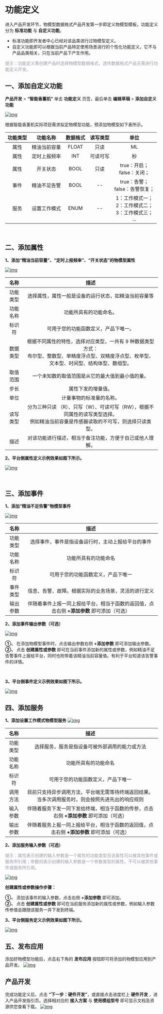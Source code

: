 # 功能定义

进入产品开发环节，物模型数据格式产品开发第一步即定义物模型模板，功能定义分为 **标准功能** 与 **自定义功能**。

- 标准功能即开发者中心已经对该品类进行过物模型定义。
  <br/>
- 自定义功能即可以根据当前产品特定使用场景进行的个性化功能定义，它不与产品品类相关，只在当前产品下产生作用。

<span style="color:#999AAA">提示：功能定义需创建产品时选择物模型数据格式，透传数据格式产品无需进行功能定义开发。</span>

## **一、添加自定义功能**

**产品开发** > **“智能香薰机”** 单击 **功能定义** 页签，最后单击 **编辑草稿** > **添加自定义功能**

<a data-fancybox title="img" href="/zh/deviceDevelop/develop/speediness/resource/platform/platform-04.png">![img](/zh/deviceDevelop/develop/speediness/resource/platform/platform-04.png)</a>

根据智能香薰机实际项目需求拟定物模型功能，预添加物模型如下表所示。

| 功能类型 |   功能名称   | 数据格式 | 读写类型 |                             单位                              |
| :------: | :----------: | :------: | :------: | :-----------------------------------------------------------: |
|   属性   | 精油当前容量 |  FLOAT   |   只读   |                              ML                               |
|   属性   | 定时上报频率 |   INT    | 可读可写 |                              秒                               |
|   属性   |   开关状态   |   BOOL   |   只读   |                 true：开启；<br>false：关闭；                 |
|   事件   | 精油不足告警 |   BOOL   |    --    |              true：告警； <br> false：告警恢复；              |
|   服务   | 设置工作模式 |   ENUM   |    --    | 1：工作模式一；<br> 2：工作模式二；<br>3：工作模式三；<br>... |

<br/>

## **二、添加属性**

**1、添加“精油当前容量”、“定时上报频率”、“开关状态”的物模型属性**

<a data-fancybox title="img" href="/zh/deviceDevelop/develop/speediness/resource/platform/platform-05.png">![img](/zh/deviceDevelop/develop/speediness/resource/platform/platform-05.png)</a>



|   名称   |                                                                          描述                                                                           |
| :------: | :-----------------------------------------------------------------------------------------------------------------------------------------------------: |
| 功能类型 |                                                  选择属性，属性一般是设备的运行状态，如精油当前容量等                                                   |
| 功能名称 |                                                                 功能所具有的功能命名。                                                                  |
|  标识符  |                                                          可用于您的功能函数定义，产品下唯一。                                                           |
| 数据类型 | 根据不同属性的特性，选择对应类型，一共有 9 种数据类型方式：<br />布尔型、整数型、单精度浮点型、双精度浮点型、枚举型、文本型、时间型、结构体型、数组型。 |
| 取值范围 |                                                    一个未知数的取值范围是从它的最大值到最小值的量。                                                     |
|   步长   |                                                                   属性下发的增量值。                                                                    |
|   单位   |                                                                计量事物的标准量的名称。                                                                 |
| 读写类型 |         分为三种只读 （R）、只写（W）、可读可写（RW），根据不同属性的读写类型选择。<br />例如精油当前容量是传感器读取的不可写，则选择只读类型。         |
|   描述   |                                                对该功能进行描述，相当于备注功能，方便于自己或他人理解。                                                 |

**2、平台侧属性定义示例效果如图下所示。**

<a data-fancybox title="img" href="/zh/deviceDevelop/develop/speediness/resource/platform/platform-06.png">![img](/zh/deviceDevelop/develop/speediness/resource/platform/platform-06.png)</a>

<br/>

## **三、添加事件**

**1、添加“精油不足告警”物模型事件**

<a data-fancybox title="img" href="/zh/deviceDevelop/develop/speediness/resource/platform/platform-07.png">![img](/zh/deviceDevelop/develop/speediness/resource/platform/platform-07.png)</a>



|   名称   |                                           描述                                            |
| :------: | :---------------------------------------------------------------------------------------: |
| 功能类型 |                    选择事件，事件是指设备运行时，主动上报给平台的事件                     |
| 功能名称 |                                   功能所具有的功能命名                                    |
|  标识符  |                            可用于您的功能函数定义，产品下唯一                             |
| 事件类型 |                   信息、告警、故障。根据实际的业务场景，灵活的进行定义                    |
| 输出参数 | 伴随着事件上报一同上报给平台，相当于函数的返回值，点击右侧 **+添加参数** 即可添加（可选） |




**2、添加事件输出参数（可选）**

<a data-fancybox title="img" href="/zh/deviceDevelop/develop/speediness/resource/platform/platform-08.png">![img](/zh/deviceDevelop/develop/speediness/resource/platform/platform-08.png)</a>

**①、** 在添加物模型事件时，点击输出参数右侧 **+添加参数** 即可添加输出参数。<br>
**②、** 点击 **创建属性或参数** 即可在当前事件添加新的属性或参数，例如精油不足告警事件上报给平台，同时也附带着该精油当前容量值。有利于平台知道该告警事件的详情。

<br>

**3、平台侧事件定义示例效果如图下所示。**

<a data-fancybox title="img" href="/zh/deviceDevelop/develop/speediness/resource/platform/platform-09.png">![img](/zh/deviceDevelop/develop/speediness/resource/platform/platform-09.png)</a>

## **四、添加服务**

**1、添加设置工作模式物模型服务**
<a data-fancybox title="img" href="/zh/deviceDevelop/develop/speediness/resource/platform/platform-10.png">![img](/zh/deviceDevelop/develop/speediness/resource/platform/platform-10.png)</a>


|   名称   |                                               描述                                               |
| :------: | :----------------------------------------------------------------------------------------------: |
| 功能类型 |                          选择服务，服务是指设备可被外部调用的能力或方法                          |
| 功能名称 |                                       功能所具有的功能命名                                       |
|  标识符  |                                可用于您的功能函数定义，产品下唯一                                |
| 调用方法 | 目前只支持异步调用方法，平台端无需等待终端返回结果。当多次调用服务时，则会按照先进先出的响应规则 |
| 输入参数 |     伴随着服务下发一同下发给终端，相当于函数的传参，点击右侧 **+添加参数** 即可添加（可选）      |
| 输出参数 |    伴随着服务上报一同上报给平台，相当于函数的返回值，点击右侧 **+添加参数** 即可添加（可选）     |




**2、添加服务输入参数（可选）**

<span style="color:#999AAA">提示：属性表示创建的输入参数是一个属性的功能类型且该属性可以被其他事件或服务所引用；参数则表示创建的输入参数是一个参数类型的属性，不可以被其他事件或服务所引用。</span>

<a data-fancybox title="img" href="/zh/deviceDevelop/develop/speediness/resource/platform/platform-11.png">![img](/zh/deviceDevelop/develop/speediness/resource/platform/platform-11.png)</a>

**创建属性或参数操作步骤：**

**①、** 添加该事件的输入参数，点击右侧 **+添加参数** 即可添加。<br>
**②、** 点击 **创建属性或参数** 即可在当前服务添加新的属性或参数，例如输入参数传参值会跟随该服务一并下发到终端。
<br/>

**3、平台侧服务定义示例效果如图下所示。**

<a data-fancybox title="img" href="/zh/deviceDevelop/develop/speediness/resource/platform/platform-12.png">![img](/zh/deviceDevelop/develop/speediness/resource/platform/platform-12.png)</a>

## **五、发布应用**

添加好物模型功能后，点击右下角的 **发布应用** 按钮即可将添加的物模型应用到产品开发。
<a data-fancybox title="img" href="/zh/deviceDevelop/develop/speediness/resource/platform/platform-13.png">![img](/zh/deviceDevelop/develop/speediness/resource/platform/platform-13.png)</a>

## **产品开发**

完成功能定义后，点击 **“下一步：硬件开发”**，或直接点击进度栏上 **硬件开发** ，进入产品开发指引页。选择相对应的 **接入方案** 与 **使用模组型号** 即可显示文档及资源供您查看下载。
<a data-fancybox title="img" href="/zh/deviceDevelop/develop/speediness/resource/platform/platform-14.png">![img](/zh/deviceDevelop/develop/speediness/resource/platform/platform-14.png)</a>

